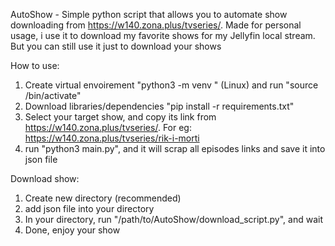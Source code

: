 AutoShow - Simple python script that allows you to automate show downloading from https://w140.zona.plus/tvseries/. Made for personal usage, i use it to download my favorite shows for my Jellyfin local stream. But you can still use it just to download your shows

How to use:
1. Create virtual envoirement "python3 -m venv <yourvenvname>" (Linux) and run "source <yourvenvname>/bin/activate"
2. Download libraries/dependencies "pip install -r requirements.txt"
3. Select your target show, and copy its link from https://w140.zona.plus/tvseries/. For eg: https://w140.zona.plus/tvseries/rik-i-morti
4. run "python3 main.py", and it will scrap all episodes links and save it into json file

Download show:
1. Create new directory (recommended)
2. add json file into your directory
3. In your directory, run "/path/to/AutoShow/download_script.py", and wait
4. Done, enjoy your show

